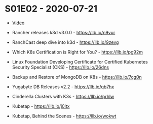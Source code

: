 # S01E02 - 2020-07-21

- [Video](https://youtu.be/CvsVo6pV68Q)

- Rancher releases k3d v3.0.0 - https://llb.io/n9vur
- RanchCast deep dive into k3d - https://llb.io/9zevg
- Which K8s Certification is Right for You? - https://llb.io/pg92m
- Linux Foundation Developing Certificate for Certified Kubernetes Security Specialist (CKS) - https://llb.io/26dns
- Backup and Restore of MongoDB on K8s - https://llb.io/7cg0n
- Yugabyte DB Releases v2.2 - https://llb.io/qb7hx
- Cinderella Clusters with K3s - https://llb.io/prhlw
- Kubetap - https://llb.io/j0itx
- Kubetap, Behind the Scenes - https://llb.io/wokwt
